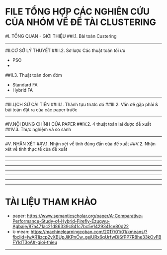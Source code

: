 # FILE TỔNG HỢP CÁC NGHIÊN CỨU CỦA NHÓM VỀ ĐỀ TÀI CLUSTERING

#I. TỔNG QUAN - GIỚI THIỆU
##I.1. Bài toán Custering 
___
#II.CƠ SỞ LÝ THUYẾT
##II.2. Sơ lược Các thuật toán tối ưu
 + PSO
 +    
##II.3. Thuật toán đom đóm
 + Standard FA
 + Hybrid FA
___
#III.LỊCH SỬ CẢI TIẾN
##III.1. Thành tựu trước đó
##III.2. Vấn đề gặp phải & bài toán đặt ra của các paper trước 
___
#IV.NỘI DUNG CHÍNH CỦA PAPER
##IV.2. 4 thuật toán lai được đề xuất
##IV.3. Thực nghiệm và so sánh

___
#V. NHẬN XÉT
##V.1. Nhận xét về tính đúng đắn của đề xuất 
##V.2. Nhận xét về tính thực tế của đề xuất 
___
___
___
___
___
___
___
# TÀI LIỆU THAM KHẢO
+ paper: https://www.semanticscholar.org/paper/A-Comparative-Performance-Study-of-Hybrid-Firefly-Ezugwu-Agbaje/87a471ac21d86339c841c7bc5e1429341ce80d22
+ k-mean: https://machinelearningcoban.com/2017/01/01/kmeans/?fbclid=IwAR1izcp2yXBUpJiKPnCw_geiURx6qUrfwDiSfPP7R8he33kOvFBFYldT3oA#-gioi-thieu
___